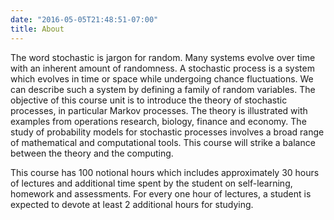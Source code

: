 ```yaml
---
date: "2016-05-05T21:48:51-07:00"
title: About
---
```


The word stochastic is jargon for random. Many systems evolve over time with an inherent amount of randomness. A stochastic process is a system which evolves in time or space
while undergoing chance fluctuations. We can describe such a system by defining a family of
random variables. The objective of this course unit is to introduce the theory of stochastic
processes, in particular Markov processes. The theory is illustrated with examples from operations research, biology, finance and economy. The study of probability models for stochastic
processes involves a broad range of mathematical and computational tools. This course will
strike a balance between the theory and the computing.

This course has 100 notional hours which includes approximately 30 hours of lectures and
additional time spent by the student on self-learning, homework and assessments. For every
one hour of lectures, a student is expected to devote at least 2 additional hours for studying.